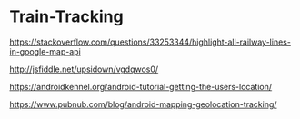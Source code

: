 # Train-Tracking

https://stackoverflow.com/questions/33253344/highlight-all-railway-lines-in-google-map-api

http://jsfiddle.net/upsidown/vgdqwos0/

https://androidkennel.org/android-tutorial-getting-the-users-location/

https://www.pubnub.com/blog/android-mapping-geolocation-tracking/
